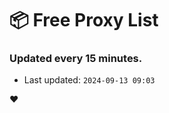 # :package: Free Proxy List
### Updated every 15 minutes.

- Last updated: `2024-09-13 09:03`

:heart:
